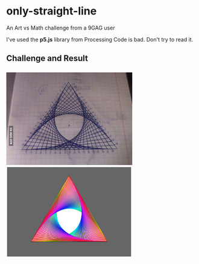 # only-straight-line
An Art vs Math challenge from a 9GAG user

I've used the **p5.js** library from Processing
Code is bad. Don't try to read it.

## Challenge and Result
![ArtvsMath](artvsmath_small.jpg)
